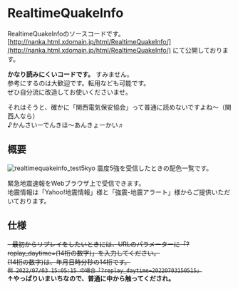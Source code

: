 # RealtimeQuakeInfo
RealtimeQuakeInfoのソースコードです。  
[http://nanka.html.xdomain.jp/html/RealtimeQuakeInfo/](http://nanka.html.xdomain.jp/html/RealtimeQuakeInfo/) にて公開しております。

 **かなり読みにくいコードです。** すみません。  
 参考にするのは大歓迎です。転用なども可能です。  
ぜひ自分流に改造してお使いくださいませ。

それはそうと、確かに「関西電気保安協会」って普通に読めないですよね～（関西人なら）  
♪かんさいーでんきほ～あんきょーかい♬

## 概要
![realtimequakeinfo_test5kyo](https://user-images.githubusercontent.com/90699739/178728505-cc8ee5f8-6ad4-486d-b74d-e55998da9f6d.jpg)
震度5強を受信したときの配色一覧です。

緊急地震速報をWebブラウザ上で受信できます。  
地震情報は「Yahoo!地震情報」様と「強震-地震アラート」様からご提供いただいております。

## 仕様
~~- 最初からリプレイをしたいときには、URLのパラメーターに「?replay_daytime=(14桁の数字)」を入力してください。  
(14桁の数字)は、年月日時分秒の14桁です。  
` 例 2022/07/03 15:05:15 の場合「?replay_daytime=20220703150515」 `~~  
**↑やっぱりいまいちなので、普通に中から触ってくだされ。**
